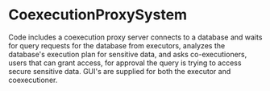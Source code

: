 # CoexecutionProxySystem
Code includes a coexecution proxy server connects to a database and waits for query requests for the database from executors, analyzes the database's execution plan for sensitive data, and asks co-executioners, users that can grant access, for approval the query is trying to access secure sensitive data. GUI's are supplied for both the executor and coexecutioner.
